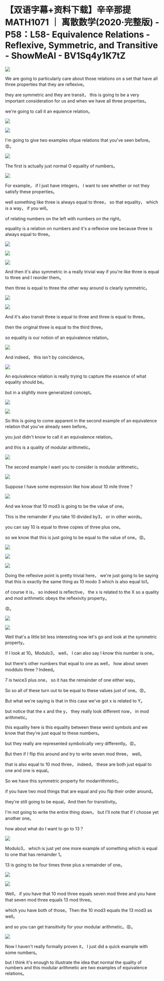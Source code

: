 # 【双语字幕+资料下载】辛辛那提 MATH1071 ｜ 离散数学(2020·完整版) - P58：L58- Equivalence Relations  - Reflexive, Symmetric, and Transitive - ShowMeAI - BV1Sq4y1K7tZ

![](img/b87b4f12a6c28e7cdb30c3d615ea358b_0.png)

We are going to particularly care about those relations on a set that have all three properties that they are reflexive。

 they are symmetric and they are transit， this is going to be a very important consideration for us and when we have all three properties。

 we're going to call it an equience relation。

![](img/b87b4f12a6c28e7cdb30c3d615ea358b_2.png)

![](img/b87b4f12a6c28e7cdb30c3d615ea358b_3.png)

I'm going to give two examples ofque relations that you've seen before。😡。



![](img/b87b4f12a6c28e7cdb30c3d615ea358b_5.png)

The first is actually just normal O equality of numbers。



![](img/b87b4f12a6c28e7cdb30c3d615ea358b_7.png)

For example， if I just have integers， I want to see whether or not they satisfy these properties。

 well something like three is always equal to three， so that equality， which is a way， if you will。

 of relating numbers on the left with numbers on the right。

 equality is a relation on numbers and it's a reflexive one because three is always equal to three。



![](img/b87b4f12a6c28e7cdb30c3d615ea358b_9.png)

![](img/b87b4f12a6c28e7cdb30c3d615ea358b_10.png)

![](img/b87b4f12a6c28e7cdb30c3d615ea358b_11.png)

And then it's also symmetric in a really trivial way if you're like three is equal to three and I reorder them。

 then three is equal to three the other way around is clearly symmetric。



![](img/b87b4f12a6c28e7cdb30c3d615ea358b_13.png)

![](img/b87b4f12a6c28e7cdb30c3d615ea358b_14.png)

And it's also transit three is equal to three and three is equal to three。

 then the original three is equal to the third three。

 so equality is our notion of an equivalence relation。



![](img/b87b4f12a6c28e7cdb30c3d615ea358b_16.png)

And indeed， this isn't by coincidence。

![](img/b87b4f12a6c28e7cdb30c3d615ea358b_18.png)

An equivalence relation is really trying to capture the essence of what equality should be。

 but in a slightly more generalized concept。

![](img/b87b4f12a6c28e7cdb30c3d615ea358b_20.png)

![](img/b87b4f12a6c28e7cdb30c3d615ea358b_21.png)

So this is going to come apparent in the second example of an equivalence relation that you've already seen before。

 you just didn't know to call it an equivalence relation。

 and this is a quality of modular arithmetic。

![](img/b87b4f12a6c28e7cdb30c3d615ea358b_23.png)

The second example I want you to consider is modular arithmetic。



![](img/b87b4f12a6c28e7cdb30c3d615ea358b_25.png)

Suppose I have some expression like how about 10 mile three？



![](img/b87b4f12a6c28e7cdb30c3d615ea358b_27.png)

And we know that 10 mod3 is going to be the value of one。

 This is the remainder if you take 10 divided by3， or in other words。

 you can say 10 is equal to three copies of three plus one。

 so we know that this is just going to be equal to the value of one。😡。



![](img/b87b4f12a6c28e7cdb30c3d615ea358b_29.png)

![](img/b87b4f12a6c28e7cdb30c3d615ea358b_30.png)

![](img/b87b4f12a6c28e7cdb30c3d615ea358b_31.png)

Doing the reflexive point is pretty trivial here， we're just going to be saying that this is exactly the same thing as 10 modo 3 which is also equal to1。

 of course it is， so indeed is reflective， the x is related to the X so a quality and mod arithmetic obeys the reflexivity property。

😡。

![](img/b87b4f12a6c28e7cdb30c3d615ea358b_33.png)

![](img/b87b4f12a6c28e7cdb30c3d615ea358b_34.png)

Well that's a little bit less interesting now let's go and look at the symmetric property。

If I look at 10。Modulo3， well， I can also say I know this number is one。

 but there's other numbers that equal to one as well， how about seven moddulo three？Indeed。

7 is twice3 plus one， so it has the remainder of one either way。

 So so all of these turn out to be equal to these values just of one。😡。

But what we're saying is that in this case we've got x is related to Y。

 but notice that the x and the y， they really look different now， in mod arithmetic。

 this equality here is this equality between these weird symbols and we know that they're just equal to these numbers。

 but they really are represented symbolically very differently。😡。

But then if I flip this around and try to write seven mod three， well。

 that is also equal to 10 mod three， indeed， these are both just equal to one and one is equal。

So we have this symmetric property for modarrithmetic。

 if you have two mod things that are equal and you flip their order around。

 they're still going to be equal。And then for transitivity。

 I'm not going to write the entire thing down， but I'll note that if I choose yet another one。

 how about what do I want to go to 13？

![](img/b87b4f12a6c28e7cdb30c3d615ea358b_36.png)

Modulo3， which is just yet one more example of something which is equal to one that has remainder 1。

 13 is going to be four times three plus a remainder of one。



![](img/b87b4f12a6c28e7cdb30c3d615ea358b_38.png)

![](img/b87b4f12a6c28e7cdb30c3d615ea358b_39.png)

Well， if you have that 10 mod three equals seven mod three and you have that seven mod three equals 13 mod three。

 which you have both of those。Then the 10 mod3 equals the 13 mod3 as well。

 and so you can get transitivity for your modular arithmetic。😡。



![](img/b87b4f12a6c28e7cdb30c3d615ea358b_41.png)

Now I haven't really formally proven it， I just did a quick example with some numbers。

 but I think it's enough to illustrate the idea that normal the quality of numbers and this modular arithmetic are two examples of equivalence relations。

